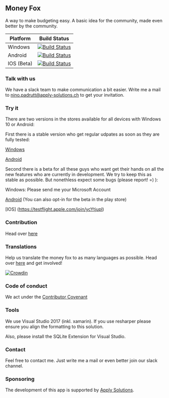 ## Money Fox
A way to make budgeting easy. A basic idea for the community, made even better by the community.

| Platform        | Build Status           |
| ------------- |-------------|
| Windows | [![Build Status](https://applysolutions.visualstudio.com/_apis/public/build/definitions/c60b7e5c-4e3f-4700-bc8b-f553b789ae5b/6/badge)](https://applysolutions.visualstudio.com/MoneyFox/_build/index?context=mine&path=%5C&definitionId=6&_a=completed)|
| Android | [![Build Status](https://applysolutions.visualstudio.com/_apis/public/build/definitions/c60b7e5c-4e3f-4700-bc8b-f553b789ae5b/3/badge)](https://applysolutions.visualstudio.com/MoneyFox/_build/index?context=mine&path=%5C&definitionId=3&_a=completed)|
| IOS (Beta) | [![Build Status](https://applysolutions.visualstudio.com/_apis/public/build/definitions/c60b7e5c-4e3f-4700-bc8b-f553b789ae5b/8/badge)](https://applysolutions.visualstudio.com/MoneyFox/_build/index?context=allDefinitions&path=%5C&definitionId=8&_a=completed)|

### Talk with us
We have a slack team to make communication a bit easier. Write me a mail to nino.padrutt@apply-solutions.ch to get your invitation.

### Try it

There are two versions in the stores available for all devices with Windows 10 or Android:

First there is a stable version who get regular udpates as soon as they are fully tested:

[Windows](https://www.microsoft.com/store/apps/9nblggh6ck9d)

[Android](https://play.google.com/store/apps/details?id=com.applysolutions.moneyfox)

Second there is a beta for all these guys who want get their hands on all the new features who are currently in development. We try to keep this as stable as possible. But nonethless expect some bugs (please report! =) ):

Windows: Please send me your Microsoft Account

[Android](https://play.google.com/apps/testing/com.applysolutions.moneyfox)
(You can also opt-in for the beta in the play store)

[IOS] (https://testflight.apple.com/join/ycYtjupl)

### Contribution

Head over [here](https://github.com/MoneyFox/MoneyFox/blob/master/CONTRIBUTING.md)

### Translations

Help us translate the money fox to as many languages as possible. Head over [here](https://crowdin.com/project/money-fox) and get involved!

[![Crowdin](https://d322cqt584bo4o.cloudfront.net/money-fox/localized.svg)](https://crowdin.com/project/money-fox)

### Code of conduct
We act under the [Contributor Covenant](https://github.com/MoneyFox/MoneyFox/blob/master/CODE_OF_CONDUCT.md)

### Tools
We use Visual Studio 2017 (inkl. xamarin). If you use resharper please ensure you align the formatting to this solution.

Also, please install the SQLite Extension for Visual Studio.

### Contact
Feel free to contact me. Just write me a mail or even better join our slack channel.

### Sponsoring
The development of this app is supported by [Apply Solutions](http://www.apply-solutions.ch/).

